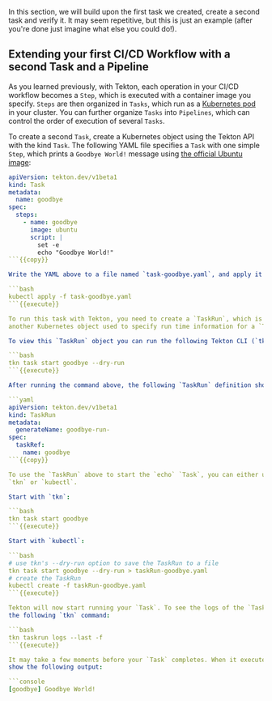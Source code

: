 In this section, we will build upon the first task we created, create
a second task and verify it. It may seem repetitive, but this is just an
example (after you're done just imagine what else you could do!).

## Extending your first CI/CD Workflow with a second Task and a Pipeline

As you learned previously, with Tekton, each operation in your CI/CD workflow becomes a `Step`,
which is executed with a container image you specify. `Steps` are then
organized in `Tasks`, which run as a [Kubernetes pod](https://kubernetes.io/docs/concepts/workloads/pods/)
in your cluster. You can further organize `Tasks` into `Pipelines`, which 
can control the order of execution of several `Tasks`. 

To create a second `Task`, create a Kubernetes object using the Tekton API with
the kind `Task`. The following YAML file specifies a `Task` with one simple
`Step`, which prints a `Goodbye World!` message using
[the official Ubuntu image](https://hub.docker.com/_/ubuntu/):

```yaml
apiVersion: tekton.dev/v1beta1
kind: Task
metadata:
  name: goodbye
spec:
  steps:
    - name: goodbye
      image: ubuntu
      script: |
        set -e
        echo "Goodbye World!"
```{{copy}}

Write the YAML above to a file named `task-goodbye.yaml`, and apply it to your Kubernetes cluster:

```bash
kubectl apply -f task-goodbye.yaml
```{{execute}}

To run this task with Tekton, you need to create a `TaskRun`, which is
another Kubernetes object used to specify run time information for a `Task`. 

To view this `TaskRun` object you can run the following Tekton CLI (`tkn`) command:

```bash
tkn task start goodbye --dry-run
```{{execute}}

After running the command above, the following `TaskRun` definition should be shown:

```yaml
apiVersion: tekton.dev/v1beta1
kind: TaskRun
metadata:
  generateName: goodbye-run-
spec:
  taskRef:
    name: goodbye
```{{copy}}

To use the `TaskRun` above to start the `echo` `Task`, you can either use 
`tkn` or `kubectl`.

Start with `tkn`:

```bash
tkn task start goodbye
```{{execute}}

Start with `kubectl`:

```bash
# use tkn's --dry-run option to save the TaskRun to a file
tkn task start goodbye --dry-run > taskRun-goodbye.yaml
# create the TaskRun
kubectl create -f taskRun-goodbye.yaml
```{{execute}}

Tekton will now start running your `Task`. To see the logs of the `TaskRun`, run 
the following `tkn` command:

```bash
tkn taskrun logs --last -f 
```{{execute}}

It may take a few moments before your `Task` completes. When it executes, it should 
show the following output:

```console
[goodbye] Goodbye World!
```

